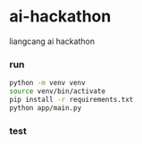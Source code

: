 # ai-hackathon
liangcang ai hackathon
### run
```sh
python -m venv venv
source venv/bin/activate
pip install -r requirements.txt
python app/main.py
```
### test
```sh

```